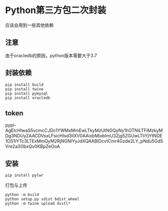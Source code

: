 # Python第三方包二次封装

应该会用到一些其他依赖

## 注意

由于oracledb的原因，python版本需要大于3.7

## 封装依赖

```shell
pip install build
pip install twine
pip install pymysql
pip install oracledb
```

## token

pypi-AgEIcHlwaS5vcmcCJDc1YWMxMmEwLTkyMzUtNGQyNy1hOTNiLTFiMzkyMDg3NDUyZAACDVsxLFsicHlsd3IiXV0AAixbMixbImU3Zjg5ZGUwLTliYjYtNDE1OS1iYTc3LTExMmQyM2RjNGNlYyJdXQAABiDcvtCmr4Gzde2LY_pNdu5GdSVre2a3ObxQv0KBpZeOoA

## 安装

```shell
pip install pylwr
```

打包与上传

```shell
python -m build
python setup.py sdist bdist_wheel
python -m twine upload dist\*
```
